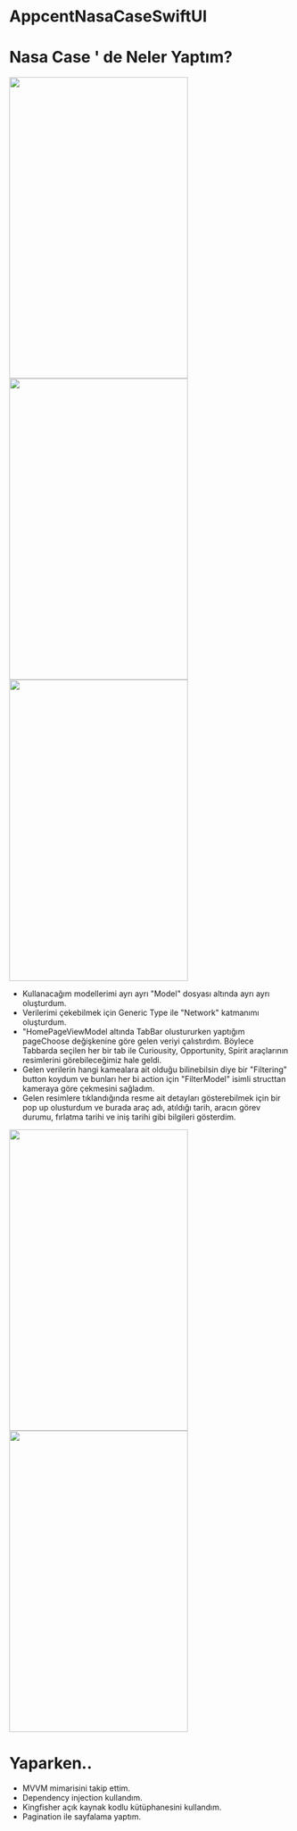 # AppcentNasaCaseSwiftUI

# Nasa Case ' de Neler Yaptım?
<img src="https://user-images.githubusercontent.com/58820720/166944999-137c7d7d-7b94-4dc1-9d49-c9c1b01c2d31.png" style="height:540px; width:320px;"/>   <img src="https://user-images.githubusercontent.com/58820720/166947393-03186575-829b-4f95-93ab-5dc1411ba10e.png" style="height:540px; width:320px;"/>
<img src="https://user-images.githubusercontent.com/58820720/166947405-3c1ad2ec-a149-4f47-ac7a-49d395f915a5.png" style="height:540px; width:320px;"/> 

* Kullanacağım modellerimi ayrı ayrı "Model" dosyası altında ayrı ayrı oluşturdum.
* Verilerimi çekebilmek için Generic Type ile "Network" katmanımı oluşturdum.
* "HomePageViewModel altında TabBar olustururken yaptığım pageChoose değişkenine göre gelen veriyi çalıstırdım. Böylece Tabbarda seçilen her bir tab ile Curiousity, Opportunity, Spirit araçlarının resimlerini görebileceğimiz hale geldi.
* Gelen verilerin hangi kamealara ait olduğu bilinebilsin diye bir "Filtering" button koydum ve bunları her bi action için "FilterModel" isimli structtan kameraya göre çekmesini sağladım.
* Gelen resimlere tıklandığında resme ait detayları gösterebilmek için bir pop up olusturdum ve burada araç adı, atıldığı tarih, aracın görev durumu, fırlatma tarihi ve iniş tarihi gibi bilgileri gösterdim.

<img src="https://user-images.githubusercontent.com/58820720/166948566-2fdba31e-a1b4-416a-b7c4-d27d96641550.gif" style="height:540px; width:320px;"/>  <img src="https://user-images.githubusercontent.com/58820720/166951229-0c236660-b043-4d52-85a2-e0e0526c4b1a.png" style="height:540px; width:320px;"/> 

# Yaparken..
* MVVM mimarisini takip ettim.
* Dependency injection kullandım.
* Kingfisher açık kaynak kodlu kütüphanesini kullandım.
* Pagination ile sayfalama yaptım. 









